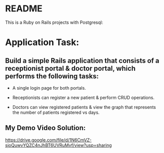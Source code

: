 # README

This is a Ruby on Rails projects with Postgresql:

# Application Task:

## Build a simple Rails application that consists of a receptionist portal & doctor portal, which performs the following tasks:

- A single login page for both portals.

- Receptionists can register a new patient & perform CRUD operations.

- Doctors can view registered patients & view the graph that represents the number of patients registered vs days.

## My Demo Video Solution:

https://drive.google.com/file/d/1N6CmVZ-sjoQuwvYQZC4nJhBT6UVRuMvf/view?usp=sharing
